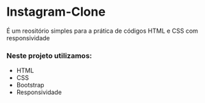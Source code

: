 # Instagram-Clone
É um reositório simples para a prática de códigos HTML e CSS com responsividade 

### Neste projeto utilizamos:
* HTML
* CSS
* Bootstrap
* Responsividade
